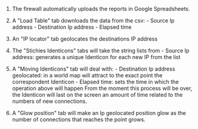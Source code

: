 1) The firewall automatically uploads the reports in Google Spreadsheets.

2) A "Load Table" tab downloads the data from the csv: 
        - Source Ip address
        - Destination Ip address
        - Elapsed time

3) An "IP locator" tab geolocates the destinations IP address 
        
4) The "Stichies Identicons" tabs will take the string lists from
        - Source Ip address: generates a unique Identicon for each new IP from the list
        
5) A "Moving Identicons" tab will deal with:
        - Destination Ip address geolocated: in a world map will attract to the exact point the correspondent Identicon
        - Elapsed time: sets the time in which the operation above will happen
   From the moment this process will be over, the Identicon will last on the screen an amount of time related to the numbers of new connections.

6) A "Glow position" tab will make an Ip geolocated position glow as the number of connections that reaches the point grows.
        

